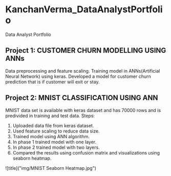 # KanchanVerma_DataAnalystPortfolio
Data Analyst Portfolio
## Project 1: CUSTOMER CHURN MODELLING USING ANNs
Data preprocessing and feature scaling.
Training model in ANNs(Artificial Neural Network) using keras.
Developed a model for customer churn prediction that is if customer will exit or stay.




## Project 2: MNIST CLASSIFICATION USING ANN
MNIST data set is available with keras dataset and has 70000 rows and is predivided in training and test data.
Steps:
1. Uploaded data file from keras dataset.
2. Used feature scaling to reduce data size.
3. Trained model using ANN algorithm.
4. In phase 1 trained model with one layer.
5. In phase 2 trained model with two layers.
6. Compared the results using confusion matrix and visualizations using seaborn heatmap.

![title]("img/MNIST Seaborn Heatmap.jpg")
